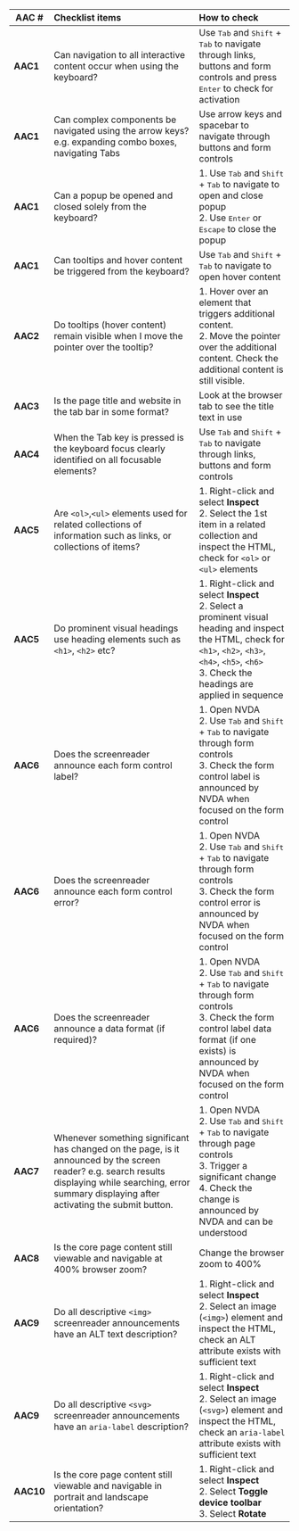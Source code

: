 
|AAC #   | Checklist items   |How to check   |
|---|:---|:---|
| **AAC1**  | Can navigation to all interactive content occur when using the keyboard?  | Use <kbd>Tab</kbd> and <kbd>Shift</kbd> + <kbd>Tab</kbd> to navigate through links, buttons and form controls and press <kbd>Enter</kbd> to check for activation  |
|**AAC1**   |Can complex components be navigated using the arrow keys? e.g. expanding combo boxes, navigating Tabs   | Use arrow keys and spacebar to navigate through buttons and form controls  |
| **AAC1**  | Can a popup be opened and closed solely from the keyboard?  | 1. Use <kbd>Tab</kbd> and <kbd>Shift</kbd> + <kbd>Tab</kbd> to navigate to open and close popup<br>2. Use <kbd>Enter</kbd> or <kbd>Escape</kbd> to close the popup   |
|**AAC1**   |Can tooltips and hover content be triggered from the keyboard?   | Use <kbd>Tab</kbd> and <kbd>Shift</kbd> + <kbd>Tab</kbd> to navigate to open hover content  |
|**AAC2**   | Do tooltips (hover content) remain visible when I move the pointer over the tooltip?  | 1. Hover over an element that triggers additional content. <br>2. Move the pointer over the additional content. Check the additional content is still visible. |
|**AAC3**   | Is the page title and website in the tab bar in some format?  | Look at the browser tab to see the title text in use  |
| **AAC4**  |When the Tab key is pressed is the keyboard focus clearly identified on all focusable elements?   | Use <kbd>Tab</kbd> and <kbd>Shift</kbd> + <kbd>Tab</kbd> to navigate through links, buttons and form controls  |
| **AAC5**  | Are `<ol>`,`<ul>` elements used for related collections of information such as links, or collections of items?  | 1. Right-click and select **Inspect**<br>2. Select the 1st item in a related collection and inspect the HTML, check for `<ol>` or `<ul>` elements  |
|**AAC5**   |Do prominent visual headings use heading elements such as `<h1>`, `<h2>` etc?   | 1. Right-click and select **Inspect**<br>2. Select a prominent visual heading and inspect the HTML, check for `<h1>`, `<h2>`, `<h3>`, `<h4>`, `<h5>`, `<h6>`<br>3. Check the headings are applied in sequence   |
|**AAC6**   |Does the screenreader announce each form control label?   | 1. Open NVDA<br>2. Use <kbd>Tab</kbd> and <kbd>Shift</kbd> + <kbd>Tab</kbd> to navigate through form controls<br>3. Check the form control label is announced by NVDA when focused on the form control   |
|**AAC6**   |Does the screenreader announce each form control error?   | 1. Open NVDA<br>2. Use <kbd>Tab</kbd> and <kbd>Shift</kbd> + <kbd>Tab</kbd> to navigate through form controls<br>3. Check the form control error is announced by NVDA when focused on the form control   |
|**AAC6**   |Does the screenreader announce a data format (if required)?   | 1. Open NVDA<br>2. Use <kbd>Tab</kbd> and <kbd>Shift</kbd> + <kbd>Tab</kbd> to navigate through form controls<br>3. Check the form control label data format (if one exists) is announced by NVDA when focused on the form control  |
|**AAC7**   | Whenever something significant has changed on the page, is it announced by the screen reader? e.g. search results displaying while searching, error summary displaying after activating the submit button.  | 1. Open NVDA<br>2. Use <kbd>Tab</kbd> and <kbd>Shift</kbd> + <kbd>Tab</kbd> to navigate through page controls<br>3. Trigger a significant change<br>4. Check the change is announced by NVDA and can be understood  |
|**AAC8**   | Is the core page content still viewable and navigable at 400% browser zoom?  | Change the browser zoom to 400%  |
|**AAC9**   | Do all descriptive `<img>` screenreader announcements have an ALT text description?  | 1. Right-click and select **Inspect**<br>2. Select an image (`<img>`) element and inspect the HTML, check an ALT attribute exists with sufficient text   |
|**AAC9**   | Do all descriptive `<svg>` screenreader announcements have an `aria-label` description?  | 1. Right-click and select **Inspect**<br>2. Select an image (`<svg>`) element and inspect the HTML, check an `aria-label` attribute exists with sufficient text  |
|**AAC10**   | Is the core page content still viewable and navigable in portrait and landscape orientation?  |1. Right-click and select **Inspect**<br>2. Select **Toggle device toolbar**<br>3. Select **Rotate**   |

